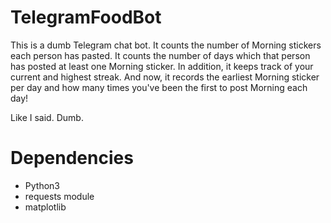 # TelegramFoodBot

This is a dumb Telegram chat bot. It counts the number of Morning stickers each person has pasted. It counts the number of days which that person has posted at least one Morning sticker. In addition, it keeps track of your current and highest streak. And now, it records the earliest Morning sticker per day and how many times you've been the first to post Morning each day!

Like I said. Dumb.

# Dependencies

* Python3
* requests module
* matplotlib
